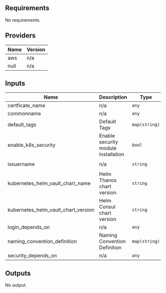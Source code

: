 ## Requirements

No requirements.

## Providers

| Name | Version |
|------|---------|
| aws | n/a |
| null | n/a |

## Inputs

| Name | Description | Type | Default | Required |
|------|-------------|------|---------|:--------:|
| certficate\_name | n/a | `any` | n/a | yes |
| commonname | n/a | `any` | n/a | yes |
| default\_tags | Default Tags | `map(string)` | n/a | yes |
| enable\_k8s\_security | Enable security module installation | `bool` | `true` | no |
| issuername | n/a | `string` | `"vault-issuer"` | no |
| kubernetes\_helm\_vault\_chart\_name | Helm  Thanos chart version | `string` | `"vault"` | no |
| kubernetes\_helm\_vault\_chart\_version | Helm Consul chart version | `string` | `"0.7.0"` | no |
| login\_depends\_on | n/a | `any` | `[]` | no |
| naming\_convention\_definition | Naming Convention Definition | `map(string)` | `{}` | no |
| security\_depends\_on | n/a | `any` | `[]` | no |

## Outputs

No output.

